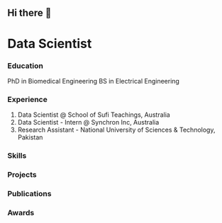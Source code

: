 ## Hi there 👋

<!--
**SulemanRasheed/SulemanRasheed** is a ✨ _special_ ✨ repository because its `README.md` (this file) appears on your GitHub profile.

Here are some ideas to get you started:

- 🔭 I’m currently working on ...
- 🌱 I’m currently learning ...
- 👯 I’m looking to collaborate on ...
- 🤔 I’m looking for help with ...
- 💬 Ask me about ...
- 📫 How to reach me: ...
- 😄 Pronouns: ...
- ⚡ Fun fact: ...
-->


# Data Scientist

### Education
PhD in Biomedical Engineering
BS in Electrical Engineering


### Experience
1. Data Scientist @ School of Sufi Teachings, Australia
2. Data Scientist - Intern @ Synchron Inc, Australia
3. Research Assistant - National University of Sciences & Technology, Pakistan


### Skills


### Projects


### Publications


### Awards

